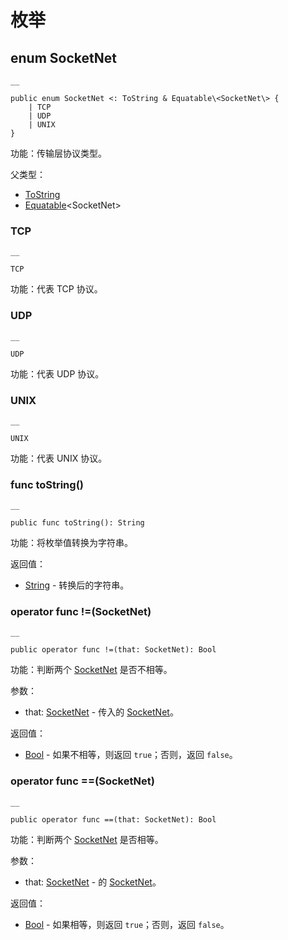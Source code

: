 
# 枚举

## enum SocketNet
    
    __
    
    public enum SocketNet <: ToString & Equatable\<SocketNet\> {
        | TCP
        | UDP
        | UNIX
    }
    
功能：传输层协议类型。

父类型：

  * [ToString](https://docs.cangjie-lang.cn/docs/1.0.1/libs/std/core/core_package_api/core_package_interfaces.html#interface-tostring)
  * [Equatable](https://docs.cangjie-lang.cn/docs/1.0.1/libs/std/core/core_package_api/core_package_interfaces.html#interface-equatablet)\<SocketNet\>

### TCP
    
    __
    
    TCP
    
功能：代表 TCP 协议。

### UDP
    
    __
    
    UDP
    
功能：代表 UDP 协议。

### UNIX
    
    __
    
    UNIX
    
功能：代表 UNIX 协议。

### func toString\(\)
    
    __
    
    public func toString(): String
    
功能：将枚举值转换为字符串。

返回值：

  * [String](https://docs.cangjie-lang.cn/docs/1.0.1/libs/std/core/core_package_api/core_package_structs.html#struct-string) \- 转换后的字符串。

### operator func \!=\(SocketNet\)
    
    __
    
    public operator func !=(that: SocketNet): Bool
    
功能：判断两个 [SocketNet](https://docs.cangjie-lang.cn/docs/1.0.1/libs/std/net/net_package_api/net_package_enums.html#enum-socketnet) 是否不相等。

参数：

  * that: [SocketNet](https://docs.cangjie-lang.cn/docs/1.0.1/libs/std/net/net_package_api/net_package_enums.html#enum-socketnet) \- 传入的 [SocketNet](https://docs.cangjie-lang.cn/docs/1.0.1/libs/std/net/net_package_api/net_package_enums.html#enum-socketnet)。

返回值：

  * [Bool](https://docs.cangjie-lang.cn/docs/1.0.1/libs/std/core/core_package_api/core_package_intrinsics.html#bool) \- 如果不相等，则返回 `true`；否则，返回 `false`。

### operator func ==\(SocketNet\)
    
    __
    
    public operator func ==(that: SocketNet): Bool
    
功能：判断两个 [SocketNet](https://docs.cangjie-lang.cn/docs/1.0.1/libs/std/net/net_package_api/net_package_enums.html#enum-socketnet) 是否相等。

参数：

  * that: [SocketNet](https://docs.cangjie-lang.cn/docs/1.0.1/libs/std/net/net_package_api/net_package_enums.html#enum-socketnet) \- 的 [SocketNet](https://docs.cangjie-lang.cn/docs/1.0.1/libs/std/net/net_package_api/net_package_enums.html#enum-socketnet)。

返回值：

  * [Bool](https://docs.cangjie-lang.cn/docs/1.0.1/libs/std/core/core_package_api/core_package_intrinsics.html#bool) \- 如果相等，则返回 `true`；否则，返回 `false`。